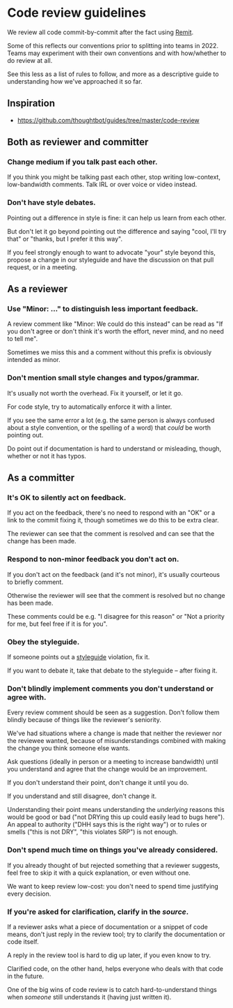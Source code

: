# Code review guidelines

We review all code commit-by-commit after the fact using [Remit](https://github.com/barsoom/ex-remit/).

Some of this reflects our conventions prior to splitting into teams in 2022. Teams may experiment with their own conventions and with how/whether to do review at all.

See this less as a list of rules to follow, and more as a descriptive guide to understanding how we've approached it so far.

## Inspiration

* https://github.com/thoughtbot/guides/tree/master/code-review

## Both as reviewer and committer

### Change medium if you talk past each other.

If you think you might be talking past each other, stop writing low-context, low-bandwidth comments. Talk IRL or over voice or video instead.

### Don't have style debates.

Pointing out a difference in style is fine: it can help us learn from each other.

But don't let it go beyond pointing out the difference and saying "cool, I'll try that" or "thanks, but I prefer it this way".

If you feel strongly enough to want to advocate "your" style beyond this, propose a change in our styleguide and have the discussion on that pull request, or in a meeting.


## As a reviewer

### Use "Minor: …" to distinguish less important feedback.

A review comment like "Minor: We could do this instead" can be read as "If you don't agree or don't think it's worth the effort, never mind, and no need to tell me".

Sometimes we miss this and a comment without this prefix is obviously intended as minor.

### Don't mention small style changes and typos/grammar.

It's usually not worth the overhead. Fix it yourself, or let it go.

For code style, try to automatically enforce it with a linter.

If you see the same error a lot (e.g. the same person is always confused about a style convention, or the spelling of a word) that *could* be worth pointing out.

Do point out if documentation is hard to understand or misleading, though, whether or not it has typos.


## As a committer

### It's OK to silently act on feedback.

If you act on the feedback, there's no need to respond with an "OK" or a link to the commit fixing it, though sometimes we do this to be extra clear.

The reviewer can see that the comment is resolved and can see that the change has been made.

### Respond to non-minor feedback you don't act on.

If you don't act on the feedback (and it's not minor), it's usually courteous to briefly comment.

Otherwise the reviewer will see that the comment is resolved but no change has been made.

These comments could be e.g. "I disagree for this reason" or "Not a priority for me, but feel free if it is for you".

### Obey the styleguide.

If someone points out a [styleguide](/barsoom/devbook/tree/master/styleguide#how-and-when-to-follow-this-styleguide) violation, fix it.

If you want to debate it, take that debate to the styleguide – after fixing it.

### Don't blindly implement comments you don't understand or agree with.

Every review comment should be seen as a suggestion. Don't follow them blindly because of things like the reviewer's seniority.

We've had situations where a change is made that neither the reviewer nor the reviewee wanted, because of misunderstandings combined with making the change you think someone else wants.

Ask questions (ideally in person or a meeting to increase bandwidth) until you understand and agree that the change would be an improvement.

If you don't understand their point, don't change it until you do.

If you understand and still disagree, don't change it.

Understanding their point means understanding the *underlying* reasons this would be good or bad ("not DRYing this up could easily lead to bugs here"). An appeal to authority ("DHH says this is the right way") or to rules or smells ("this is not DRY", "this violates SRP") is not enough.

### Don't spend much time on things you've already considered.

If you already thought of but rejected something that a reviewer suggests, feel free to skip it with a quick explanation, or even without one.

We want to keep review low-cost: you don't need to spend time justifying every decision.

### If you're asked for clarification, clarify in the *source*.

If a reviewer asks what a piece of documentation or a snippet of code means, don't just reply in the review tool; try to clarify the documentation or code itself.

A reply in the review tool is hard to dig up later, if you even know to try.

Clarified code, on the other hand, helps everyone who deals with that code in the future.

One of the big wins of code review is to catch hard-to-understand things when *someone* still understands it (having just written it).
